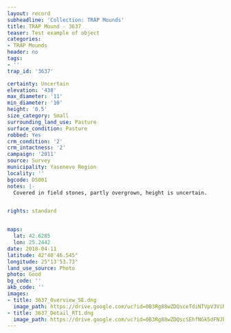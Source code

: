 ```yaml
---
layout: record
subheadline: 'Collection: TRAP Mounds'
title: TRAP Mound - 3637
teaser: Test example of object
categories:
- TRAP Mounds
header: no
tags:
- ''
trap_id: '3637'

certainty: Uncertain
elevation: '438'
max_diameter: '11'
min_diameter: '10'
height: '0.5'
size_category: Small
surrounding_land_use: Pasture
surface_condition: Pasture
robbed: Yes
crm_condition: '2'
crm_intactness: '2'
campaign: '2011'
source: Survey
municipality: Yasenovo Region
locality: ''
bgcode: DS001
notes: |-
  Covered in field stones, partly overgrown, height is uncertain.


rights: standard


maps:
  lat: 42.6285
  lon: 25.2442
date: 2018-04-11
latitude: 42°40'46.545"
longitude: 25°13'53.73"
land_use_source: Photo
photo: Good
bg_code: ''
akb_code: ''
images:
- title: 3637_Overview_SE.dng
  image_path: https://drive.google.com/uc?id=0B3Rg88wZDQsceTdiNTVpV3ViRlk
- title: 3637_Detail_RT1.dng
  image_path: https://drive.google.com/uc?id=0B3Rg88wZDQscSEhfNGk5dFNJb0U
---
```


